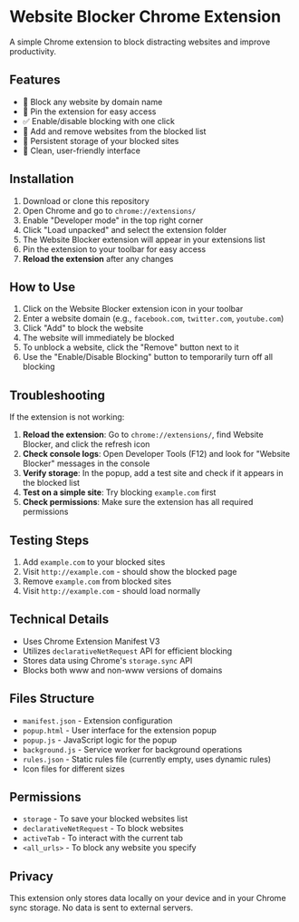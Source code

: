 # Website Blocker Chrome Extension

A simple Chrome extension to block distracting websites and improve productivity.

## Features

- 🚫 Block any website by domain name
- 📌 Pin the extension for easy access
- ✅ Enable/disable blocking with one click
- 📝 Add and remove websites from the blocked list
- 💾 Persistent storage of your blocked sites
- 🎨 Clean, user-friendly interface

## Installation

1. Download or clone this repository
2. Open Chrome and go to `chrome://extensions/`
3. Enable "Developer mode" in the top right corner
4. Click "Load unpacked" and select the extension folder
5. The Website Blocker extension will appear in your extensions list
6. Pin the extension to your toolbar for easy access
7. **Reload the extension** after any changes

## How to Use

1. Click on the Website Blocker extension icon in your toolbar
2. Enter a website domain (e.g., `facebook.com`, `twitter.com`, `youtube.com`)
3. Click "Add" to block the website
4. The website will immediately be blocked
5. To unblock a website, click the "Remove" button next to it
6. Use the "Enable/Disable Blocking" button to temporarily turn off all blocking

## Troubleshooting

If the extension is not working:

1. **Reload the extension**: Go to `chrome://extensions/`, find Website Blocker, and click the refresh icon
2. **Check console logs**: Open Developer Tools (F12) and look for "Website Blocker" messages in the console
3. **Verify storage**: In the popup, add a test site and check if it appears in the blocked list
4. **Test on a simple site**: Try blocking `example.com` first
5. **Check permissions**: Make sure the extension has all required permissions

## Testing Steps

1. Add `example.com` to your blocked sites
2. Visit `http://example.com` - should show the blocked page
3. Remove `example.com` from blocked sites
4. Visit `http://example.com` - should load normally

## Technical Details

- Uses Chrome Extension Manifest V3
- Utilizes `declarativeNetRequest` API for efficient blocking
- Stores data using Chrome's `storage.sync` API
- Blocks both www and non-www versions of domains

## Files Structure

- `manifest.json` - Extension configuration
- `popup.html` - User interface for the extension popup
- `popup.js` - JavaScript logic for the popup
- `background.js` - Service worker for background operations
- `rules.json` - Static rules file (currently empty, uses dynamic rules)
- Icon files for different sizes

## Permissions

- `storage` - To save your blocked websites list
- `declarativeNetRequest` - To block websites
- `activeTab` - To interact with the current tab
- `<all_urls>` - To block any website you specify

## Privacy

This extension only stores data locally on your device and in your Chrome sync storage. No data is sent to external servers.